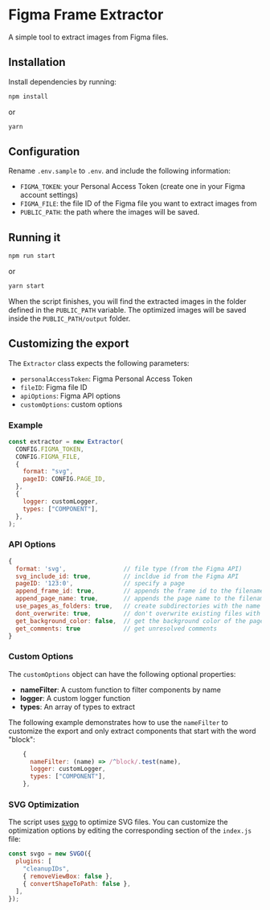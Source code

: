 # Figma Frame Extractor

A simple tool to extract images from Figma files.

## Installation

Install dependencies by running:

```sh
npm install
```

or

```sh
yarn
```

## Configuration

Rename `.env.sample` to `.env`. and include the following information:

- `FIGMA_TOKEN`: your Personal Access Token (create one in your Figma account settings)
- `FIGMA_FILE`: the file ID of the Figma file you want to extract images from
- `PUBLIC_PATH`: the path where the images will be saved.

## Running it

```sh
npm run start
```

or

```sh
yarn start
```

When the script finishes, you will find the extracted images in the folder
defined in the `PUBLIC_PATH` variable. The optimized images will be saved
inside the `PUBLIC_PATH/output` folder.

## Customizing the export

The `Extractor` class expects the following parameters:

- `personalAccessToken`: Figma Personal Access Token
- `fileID`: Figma file ID
- `apiOptions`: Figma API options
- `customOptions`: custom options

### Example

```js
const extractor = new Extractor(
  CONFIG.FIGMA_TOKEN,
  CONFIG.FIGMA_FILE,
  {
    format: "svg",
    pageID: CONFIG.PAGE_ID,
  },
  {
    logger: customLogger,
    types: ["COMPONENT"],
  },
);
```

### API Options

```js
{
  format: 'svg',                // file type (from the Figma API)
  svg_include_id: true,         // incldue id from the Figma API
  pageID: '123:0',              // specify a page
  append_frame_id: true,        // appends the frame id to the filename
  append_page_name: true,       // appends the page name to the filename
  use_pages_as_folders: true,   // create subdirectories with the name of the page
  dont_overwrite: true,         // don't overwrite existing files with the same name
  get_background_color: false,  // get the background color of the page in hexidecimal format
  get_comments: true            // get unresolved comments
}
```

### Custom Options

The `customOptions` object can have the following optional properties:

- **nameFilter**: A custom function to filter components by name
- **logger**: A custom logger function
- **types**: An array of types to extract

The following example demonstrates how to use the `nameFilter` to customize the
export and only extract components that start with the word "block":

```js
    {
      nameFilter: (name) => /^block/.test(name),
      logger: customLogger,
      types: ["COMPONENT"],
    },
```

### SVG Optimization

The script uses [svgo](https://svgo.dev) to optimize SVG files. You can customize the optimization options by editing the corresponding section of the `index.js` file:

```js
const svgo = new SVGO({
  plugins: [
    "cleanupIDs",
    { removeViewBox: false },
    { convertShapeToPath: false },
  ],
});
```
